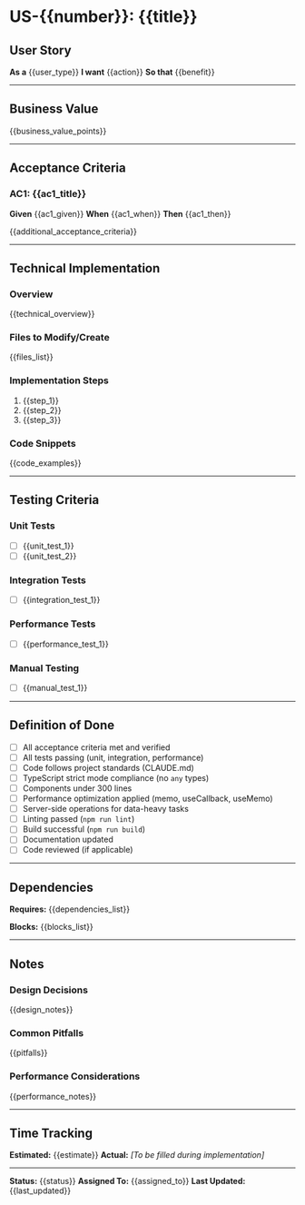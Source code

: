 # US-{{number}}: {{title}}

## User Story

**As a** {{user_type}}
**I want** {{action}}
**So that** {{benefit}}

---

## Business Value

{{business_value_points}}

---

## Acceptance Criteria

### AC1: {{ac1_title}}

**Given** {{ac1_given}}
**When** {{ac1_when}}
**Then** {{ac1_then}}

{{additional_acceptance_criteria}}

---

## Technical Implementation

### Overview

{{technical_overview}}

### Files to Modify/Create

{{files_list}}

### Implementation Steps

1. {{step_1}}
2. {{step_2}}
3. {{step_3}}

### Code Snippets

{{code_examples}}

---

## Testing Criteria

### Unit Tests

- [ ] {{unit_test_1}}
- [ ] {{unit_test_2}}

### Integration Tests

- [ ] {{integration_test_1}}

### Performance Tests

- [ ] {{performance_test_1}}

### Manual Testing

- [ ] {{manual_test_1}}

---

## Definition of Done

- [ ] All acceptance criteria met and verified
- [ ] All tests passing (unit, integration, performance)
- [ ] Code follows project standards (CLAUDE.md)
- [ ] TypeScript strict mode compliance (no `any` types)
- [ ] Components under 300 lines
- [ ] Performance optimization applied (memo, useCallback, useMemo)
- [ ] Server-side operations for data-heavy tasks
- [ ] Linting passed (`npm run lint`)
- [ ] Build successful (`npm run build`)
- [ ] Documentation updated
- [ ] Code reviewed (if applicable)

---

## Dependencies

**Requires:**
{{dependencies_list}}

**Blocks:**
{{blocks_list}}

---

## Notes

### Design Decisions

{{design_notes}}

### Common Pitfalls

{{pitfalls}}

### Performance Considerations

{{performance_notes}}

---

## Time Tracking

**Estimated:** {{estimate}}
**Actual:** _[To be filled during implementation]_

---

**Status:** {{status}}
**Assigned To:** {{assigned_to}}
**Last Updated:** {{last_updated}}
